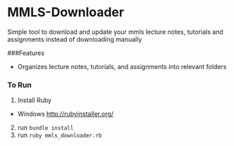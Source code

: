 # MMLS-Downloader
Simple tool to download and update your mmls lecture notes, tutorials and assignments instead of downloading manually

###Features
- Organizes lecture notes, tutorials, and assignments into relevant folders

### To Run
1. Install Ruby
 - Windows http://rubyinstaller.org/
2. run ` bundle install `
3. run ` ruby mmls_downloader.rb `

